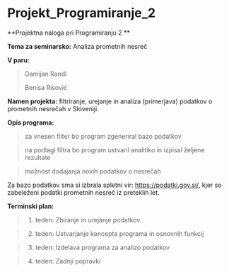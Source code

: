 # Projekt_Programiranje_2
**Projektna naloga pri Programiranju 2 **

**Tema za seminarsko:**
Analiza prometnih nesreč 


**V paru:**
> Damijan Randl 

> Benisa Risović

**Namen projekta:** filtriranje, urejanje in analiza (primerjava) podatkov o prometnih nesrečah v Sloveniji.

**Opis programa:**

> za vnesen filter bo program zgeneriral bazo podatkov 

> na podlagi filtra bo program ustvaril analitiko in izpisal željene rezultate

> možnost dodajanja novih podatkov o nesrečah


Za bazo podatkov sma si izbrala spletni vir: https://podatki.gov.si/, kjer so zabeleženi podatki prometnih nesreč iz preteklih let.

**Terminski plan:**

> 1. teden: Zbiranje in urejanje podatkov

> 2. teden: Ustvarjanje koncepta programa in  osnovnih funkcij

> 3. teden: Izdelava programa za analizo podatkov

> 4. teden: Zadnji popravki 

